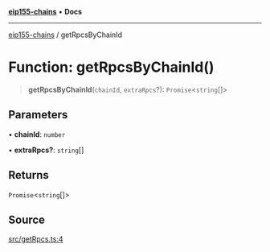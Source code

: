 [**eip155-chains**](../README.md) • **Docs**

***

[eip155-chains](../globals.md) / getRpcsByChainId

# Function: getRpcsByChainId()

> **getRpcsByChainId**(`chainId`, `extraRpcs`?): `Promise`\<`string`[]\>

## Parameters

• **chainId**: `number`

• **extraRpcs?**: `string`[]

## Returns

`Promise`\<`string`[]\>

## Source

[src/getRpcs.ts:4](https://github.com/ivanzzeth/eip155-chains/blob/16a26afaa05f032515c0b536c027c572cc678b10/src/getRpcs.ts#L4)
